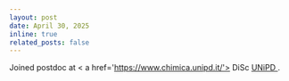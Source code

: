 ```yaml
---
layout: post
date: April 30, 2025
inline: true
related_posts: false
---
```


Joined postdoc at < a href='https://www.chimica.unipd.it/'> DiSc </a> <a href='https://www.unipd.it/'> UNiPD </a>.
